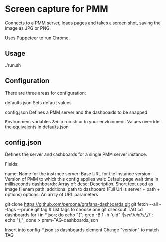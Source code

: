 # Screen capture for PMM

Connects to a PMM server, loads pages and takes a screen shot, saving the image as JPG or PNG.

Uses Puppeteer to run Chrome.

## Usage

./run.sh

## Configuration

There are three areas for configuration:

defaults.json Sets default values

config.json Defines a PMM server and the dashboards to be snapped 

Environment variables Set in run.sh or in your environment. Values override the equivalents in defaults.json

## config.json

Defines the server and dashboards for a single PMM server instance.

Fields:

name: Name for the instance
server: Base URL for the instance
version: Version of PMM to which this config applies
wait: Default page wait time in milliseconds
dashboards: Array of:
  desc: Description. Short text used as image filenam
  path: additional path to dashboard (Full Url is server + path + options)
options: An array of URL parameters



git clone https://github.com/percona/grafana-dashboards.git
git fetch --all --tags --prune
git tag # List tags to choose one
git checkout TAG
cd dashboards
for i in *.json; do echo "{"; grep -B 1 -h \"uid\" $i | sed '/uid/s/,$//'; echo "},"; done > pmm-TAG-dashboards.json

Insert into config-*.json as dashboards element
Change "version" to match TAG
